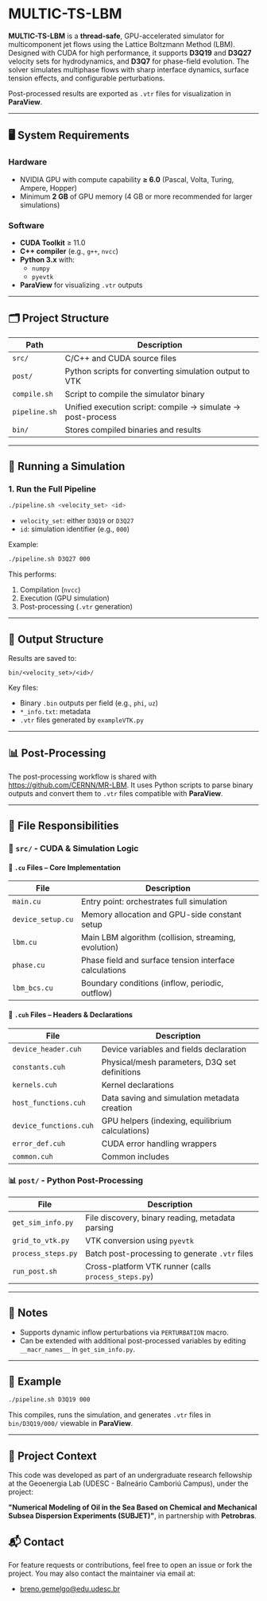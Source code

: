 # MULTIC-TS-LBM

**MULTIC-TS-LBM** is a **thread-safe**, GPU-accelerated simulator for multicomponent jet flows using the Lattice Boltzmann Method (LBM). Designed with CUDA for high performance, it supports **D3Q19** and **D3Q27** velocity sets for hydrodynamics, and **D3Q7** for phase-field evolution. The solver simulates multiphase flows with sharp interface dynamics, surface tension effects, and configurable perturbations.

Post-processed results are exported as `.vtr` files for visualization in **ParaView**.

---

## 🖥️ System Requirements

### Hardware
- NVIDIA GPU with compute capability **≥ 6.0** (Pascal, Volta, Turing, Ampere, Hopper)
- Minimum **2 GB** of GPU memory (4 GB or more recommended for larger simulations)

### Software
- **CUDA Toolkit** ≥ 11.0
- **C++ compiler** (e.g., `g++`, `nvcc`)
- **Python 3.x** with:
  - `numpy`
  - `pyevtk`
- **ParaView** for visualizing `.vtr` outputs

---

## 🗂️ Project Structure

| Path              | Description |
|-------------------|-------------|
| `src/`            | C/C++ and CUDA source files |
| `post/`           | Python scripts for converting simulation output to VTK |
| `compile.sh`      | Script to compile the simulator binary |
| `pipeline.sh`     | Unified execution script: compile → simulate → post-process |
| `bin/`            | Stores compiled binaries and results |

---

## 🚀 Running a Simulation

### 1. Run the Full Pipeline

```bash
./pipeline.sh <velocity_set> <id>
```

* `velocity_set`: either `D3Q19` or `D3Q27`
* `id`: simulation identifier (e.g., `000`)

Example:

```bash
./pipeline.sh D3Q27 000
```

This performs:

1. Compilation (`nvcc`)
2. Execution (GPU simulation)
3. Post-processing (`.vtr` generation)

---

## 📁 Output Structure

Results are saved to:

```
bin/<velocity_set>/<id>/
```

Key files:

* Binary `.bin` outputs per field (e.g., `phi`, `uz`)
* `*_info.txt`: metadata
* `.vtr` files generated by `exampleVTK.py`

---

## 📊 Post-Processing

The post-processing workflow is shared with https://github.com/CERNN/MR-LBM. It uses Python scripts to parse binary outputs and convert them to `.vtr` files compatible with **ParaView**.

---

## 🧠 File Responsibilities

### 🔧 `src/` - CUDA & Simulation Logic

#### 📂 `.cu` Files – Core Implementation

| File              | Description                                            |
| ----------------- | ------------------------------------------------------ |
| `main.cu`         | Entry point: orchestrates full simulation              |
| `device_setup.cu` | Memory allocation and GPU-side constant setup          |
| `lbm.cu`          | Main LBM algorithm (collision, streaming, evolution)   |
| `phase.cu`      | Phase field and surface tension interface calculations |
| `lbm_bcs.cu`      | Boundary conditions (inflow, periodic, outflow)        |

#### 📂 `.cuh` Files – Headers & Declarations

| File                   | Description                                        |
| ---------------------- | -------------------------------------------------- |
| `device_header.cuh`    | Device variables and fields declaration            |
| `constants.cuh`        | Physical/mesh parameters, D3Q set definitions      |
| `kernels.cuh`          | Kernel declarations                                |
| `host_functions.cuh`   | Data saving and simulation metadata creation       |
| `device_functions.cuh` | GPU helpers (indexing, equilibrium calculations)   |
| `error_def.cuh`        | CUDA error handling wrappers                       |
| `common.cuh`           | Common includes                                    |

### 📊 `post/` - Python Post-Processing

| File               | Description                                          |
| ------------------ | ---------------------------------------------------- |
| `get_sim_info.py`  | File discovery, binary reading, metadata parsing     |
| `grid_to_vtk.py`   | VTK conversion using `pyevtk`                        |
| `process_steps.py` | Batch post-processing to generate `.vtr` files       |
| `run_post.sh`      | Cross-platform VTK runner (calls `process_steps.py`) |

---

## 📌 Notes

* Supports dynamic inflow perturbations via `PERTURBATION` macro.
* Can be extended with additional post-processed variables by editing `__macr_names__` in `get_sim_info.py`.

---

## 🧪 Example

```bash
./pipeline.sh D3Q19 000
```

This compiles, runs the simulation, and generates `.vtr` files in `bin/D3Q19/000/` viewable in **ParaView**.

---

## 🧠 Project Context

This code was developed as part of an undergraduate research fellowship at the Geoenergia Lab (UDESC - Balneário Camboriú Campus), under the project:

**"Numerical Modeling of Oil in the Sea Based on Chemical and Mechanical Subsea Dispersion Experiments (SUBJET)"**, in partnership with **Petrobras**.

## 📬 Contact

For feature requests or contributions, feel free to open an issue or fork the project. You may also contact the maintainer via email at:

* breno.gemelgo@edu.udesc.br


